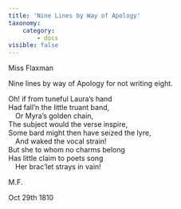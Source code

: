 ```yaml
---
title: 'Nine Lines by Way of Apology'
taxonomy:
    category:
        - docs
visible: false
---
```


<div class="author">Miss Flaxman</div>

<span class="title">Nine lines by way of Apology for not writing eight.  </span>
  
Oh! if from tuneful Laura’s hand  
Had fall’n the little truant band,  
&emsp;Or Myra’s golden chain,  
The subject would the verse inspire,  
Some bard might then have seized the lyre,  
&emsp;And waked the vocal strain!  
But she to whom no charms belong  
Has little claim to poets song  
&emsp;Her brac’let strays in vain!  
  
M.F.  
  
Oct 29th 1810